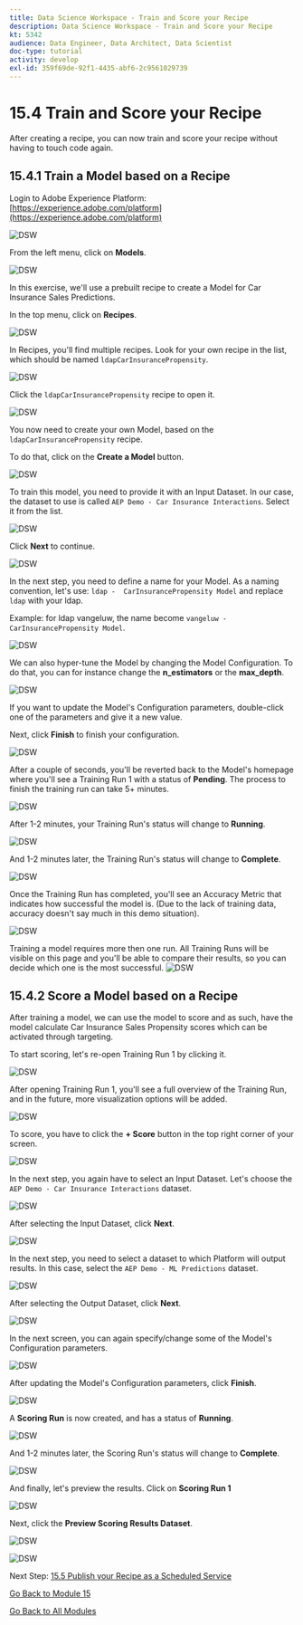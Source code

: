 ```yaml
---
title: Data Science Workspace - Train and Score your Recipe
description: Data Science Workspace - Train and Score your Recipe
kt: 5342
audience: Data Engineer, Data Architect, Data Scientist
doc-type: tutorial
activity: develop
exl-id: 359f69de-92f1-4435-abf6-2c9561029739
---
```

# 15.4 Train and Score your Recipe

After creating a recipe, you can now train and score your recipe without having to touch code again.

## 15.4.1 Train a Model based on a Recipe

Login to Adobe Experience Platform: [https://experience.adobe.com/platform](https://experience.adobe.com/platform)

![DSW](./images/aeph.png)

From the left menu, click on **Models**.

![DSW](./images/mlmodels.png)

In this exercise, we'll use a prebuilt recipe to create a Model for Car Insurance Sales Predictions.

In the top menu, click on **Recipes**.

![DSW](./images/recipes.png)

In Recipes, you'll find multiple recipes. Look for your own recipe in the list, which should be named `ldapCarInsurancePropensity`.

![DSW](./images/prrecipe.png)

Click the `ldapCarInsurancePropensity` recipe to open it.

![DSW](./images/prrecipe1.png)

You now need to create your own Model, based on the `ldapCarInsurancePropensity` recipe.

To do that, click on the **Create a Model** button.

![DSW](./images/createmodel1.png)

To train this model, you need to provide it with an Input Dataset. In our case, the dataset to use is called `AEP Demo - Car Insurance Interactions`. Select it from the list.

![DSW](./images/input.png)

Click **Next** to continue.

![DSW](./images/next.png)

In the next step, you need to define a name for your Model. As a naming convention, let's use: `ldap -  CarInsurancePropensity Model` and replace `ldap` with your ldap.

Example: for ldap vangeluw, the name become `vangeluw - CarInsurancePropensity Model`.

![DSW](./images/modelname.png)

We can also hyper-tune the Model by changing the Model Configuration. To do that, you can for instance change the **n_estimators** or the **max_depth**.

![DSW](./images/modelcfg.png)

If you want to update the Model's Configuration parameters, double-click one of the parameters and give it a new value.

Next, click **Finish** to finish your configuration.

![DSW](./images/finish.png)

After a couple of seconds, you'll be reverted back to the Model's homepage where you'll see a Training Run 1 with a status of **Pending**. The process to finish the training run can take 5+ minutes.

![DSW](./images/trainingrunp.png)

After 1-2 minutes, your Training Run's status will change to **Running**.

![DSW](./images/trainingrunrunning.png)

And 1-2 minutes later, the Training Run's status will change to **Complete**.

![DSW](./images/trainingrunsuccess.png)

Once the Training Run has completed, you'll see an Accuracy Metric that indicates how successful the model is. (Due to the lack of training data, accuracy doesn't say much in this demo situation).
  
![DSW](./images/acc.png)

Training a model requires more then one run. All Training Runs will be visible on this page and you'll be able to compare their results, so you can decide which one is the most successful.
![DSW](./images/multipleruns.png)

## 15.4.2 Score a Model based on a Recipe

After training a model, we can use the model to score and as such, have the model calculate Car Insurance Sales Propensity scores which can be activated through targeting.

To start scoring, let's re-open Training Run 1 by clicking it.

![DSW](./images/trainingrunsuccess.png)

After opening Training Run 1, you'll see a full overview of the Training Run, and in the future, more visualization options will be added.

![DSW](./images/trr1.png)

To score, you have to click the **+ Score** button in the top right corner of your screen.

![DSW](./images/score.png)

In the next step, you again have to select an Input Dataset. Let's choose the `AEP Demo - Car Insurance Interactions` dataset.

![DSW](./images/scoreinput.png)

After selecting the Input Dataset, click **Next**.

![DSW](./images/next.png)

In the next step, you need to select a dataset to which Platform will output results. In this case, select the `AEP Demo - ML Predictions` dataset.

![DSW](./images/scoreoutput.png)

After selecting the Output Dataset, click **Next**.

![DSW](./images/next.png)

In the next screen, you can again specify/change some of the Model's Configuration parameters.

![DSW](./images/scoreconfig.png)

After updating the Model's Configuration parameters, click **Finish**.

![DSW](./images/finish.png)

A **Scoring Run** is now created, and has a status of **Running**.

![DSW](./images/scoringrunp.png)

And 1-2 minutes later, the Scoring Run's status will change to **Complete**.

![DSW](./images/scoringrunsuccess.png)

And finally, let's preview the results. Click on **Scoring Run 1**

![DSW](./images/scoringrunsuccessdtl.png)

Next, click the **Preview Scoring Results Dataset**.

![DSW](./images/preview.png)

![DSW](./images/previewresults.png)

Next Step: [15.5 Publish your Recipe as a Scheduled Service](./ex5.md)

[Go Back to Module 15](./data-science-workspace-car-insurance-sales-propensity.md)

[Go Back to All Modules](../../overview.md)
